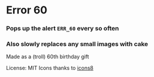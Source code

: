 # Error 60

### Pops up the alert `ERR_60` every so often

### Also slowly replaces any small images with cake

Made as a (troll) 60th birthday gift

License: MIT
Icons thanks to [icons8](https://icons8.com/)
